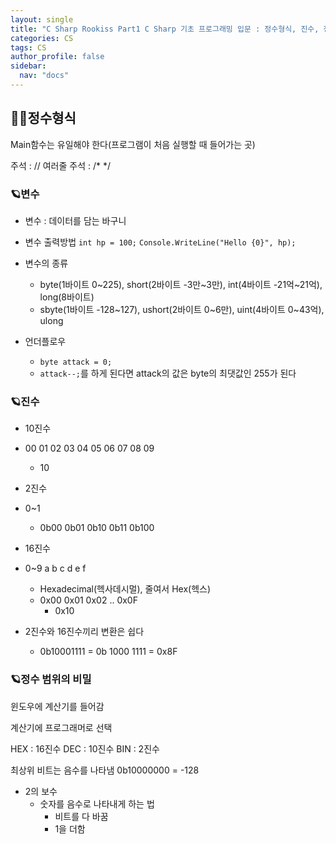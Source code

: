 ```yaml
---
layout: single
title: "C Sharp Rookiss Part1 C Sharp 기초 프로그래밍 입문 : 정수형식, 진수, 정수 범위의 비밀"
categories: CS
tags: CS
author_profile: false
sidebar:
  nav: "docs"
---
```



## 🙇‍♀️정수형식

Main함수는 유일해야 한다(프로그램이 처음 실행할 때 들어가는 곳)

주석 : //
여러줄 주석 : /* */

### 🪐변수


* 변수 : 데이터를 담는 바구니

* 변수 출력방법
`int hp = 100;`
`Console.WriteLine("Hello {0}", hp);`

* 변수의 종류
  * byte(1바이트 0~225), short(2바이트 -3만~3만), int(4바이트 -21억~21억), long(8바이트)
  * sbyte(1바이트 -128~127), ushort(2바이트 0~6만), uint(4바이트 0~43억), ulong

* 언더플로우
  * `byte attack = 0;`
  * `attack--;`를 하게 된다면 attack의 값은 byte의 최댓값인 255가 된다


### 🪐진수

* 10진수
* 00 01 02 03 04 05 06 07 08 09
  * 10

* 2진수
* 0~1
  * 0b00 0b01 0b10 0b11 0b100

* 16진수
* 0~9 a b c d e f
  * Hexadecimal(헥사데시멀), 줄여서 Hex(헥스)
  * 0x00 0x01 0x02 .. 0x0F
    * 0x10

* 2진수와 16진수끼리 변환은 쉽다
  * 0b10001111 = 0b 1000 1111 = 0x8F


### 🪐정수 범위의 비밀

윈도우에 계산기를 들어감

계산기에 프로그래머로 선택

HEX : 16진수
DEC : 10진수
BIN : 2진수

최상위 비트는 음수를 나타냄
0b10000000 = -128

* 2의 보수
  * 숫자를 음수로 나타내게 하는 법
    * 비트를 다 바꿈
    * 1을 더함

